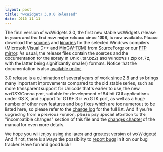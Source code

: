 ```yaml
---
layout: post
title: "wxWidgets 3.0.0 Released"
date: 2013-11-11
---
```


The final version of wxWidgets 3.0, the first new stable wxWidgets release in
years and the first new major release since 1998, is now available. Please
download the [sources][1] and [binaries][2] for the selected Windows compilers
(Microsoft Visual C++ and [MinGW-TDM][3]) from SourceForge or our
[FTP mirror][4]. As usual, the release files contain the sources and the
documentation for the library in Unix (.tar.bz2) and Windows (.zip or .7z, with
the latter being significantly smaller) formats. Notice that the documentation
is also [available online][5].

<!--more-->

3.0 release is a culmination of several years of work since 2.8 and so brings
many important improvements compared to the old stable series, such as more
transparent support for Unicode that's easier to use, the new wxOSX/Cocoa port,
suitable for development of 64 bit GUI applications under OS X, and support for
GTK+ 3 in wxGTK port, as well as a huge number of other new features and bug
fixes which are too numerous to be listed here, so please refer to the
[change log][6] for the full list. And if you're upgrading from a previous
version, please pay special attention to the "incompatible changes" section of
this file and the [changes chapter][7] of the manual for even more details.

We hope you will enjoy using the latest and greatest version of wxWidgets! And
if not, there is always the possibility to [report bugs][8] in it on our bug
tracker. Have fun and good luck!

[1]: https://sourceforge.net/downloads/wxwindows/3.0.0/
[2]: https://sourceforge.net/downloads/wxwindows/3.0.0/binaries/
[3]: http://tdm-gcc.tdragon.net/
[4]: ftp://ftp.wxwidgets.org/pub/3.0.0/
[5]: http://docs.wxwidgets.org/3.0.0/
[6]: https://sourceforge.net/projects/wxwindows/files/3.0.0/changes.txt
[7]: http://docs.wxwidgets.org/3.0.0/overview_changes_since28.html
[8]: http://trac.wxwidgets.org/newticket
